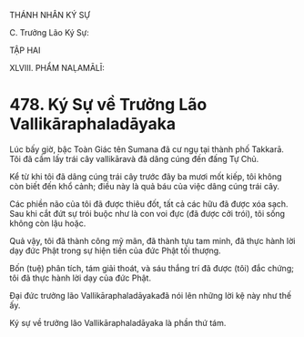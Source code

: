 THÁNH NHÂN KÝ SỰ

C. Trưởng Lão Ký Sự:

TẬP HAI

XLVIII. PHẨM NAḶAMĀLĪ:

# 478. Ký Sự về Trưởng Lão Vallikāraphaladāyaka

Lúc bấy giờ, bậc Toàn Giác tên Sumana đã cư ngụ tại thành phố Takkarā. Tôi đã cầm lấy trái cây vallikāravà đã dâng cúng đến đấng Tự Chủ.

Kể từ khi tôi đã dâng cúng trái cây trước đây ba mươi mốt kiếp, tôi không còn biết đến khổ cảnh; điều này là quả báu của việc dâng cúng trái cây.

Các phiền não của tôi đã được thiêu đốt, tất cả các hữu đã được xóa sạch. Sau khi cắt đứt sự trói buộc như là con voi đực (đã được cởi trói), tôi sống không còn lậu hoặc.

Quả vậy, tôi đã thành công mỹ mãn, đã thành tựu tam minh, đã thực hành lời dạy đức Phật trong sự hiện tiền của đức Phật tối thượng.

Bốn (tuệ) phân tích, tám giải thoát, và sáu thắng trí đã được (tôi) đắc chứng; tôi đã thực hành lời dạy của đức Phật.

Đại đức trưởng lão Vallikāraphaladāyakađã nói lên những lời kệ này như thế ấy.

Ký sự về trưởng lão Vallikāraphaladāyaka là phần thứ tám.
